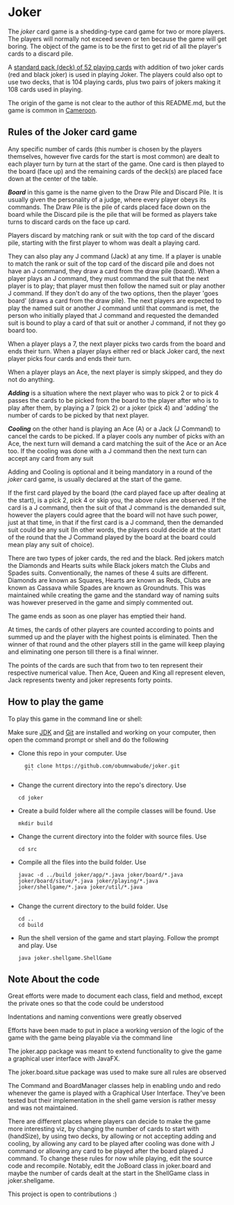 # Joker

The *joker* card game is a shedding-type card game for two or more players. The players will normally not exceed seven or ten because the game will get boring. The object of the game is to be the first to get rid of all the player's cards to a discard pile. 

A [standard pack (deck) of 52 playing cards](https://wikipedia.org/wiki/Standard_52-card_deck) with addition of two joker cards (red and black joker) is used in playing Joker. The players could also opt to use two decks, that is 104 playing cards, plus two pairs of jokers making it 108 cards used in playing. 

The origin of the game is not clear to the author of this README.md, but the game is common in [Cameroon](https://wikipedia.org/wiki/Cameroon).

## Rules of the Joker card game

Any specific number of cards (this number is chosen by the players themselves, however five cards for the start is most common) are dealt to each player turn by turn at the start of the game. One card is then played to the board (face up) and the remaining cards of the deck(s) are placed face down at the center of the table.

***Board*** in this game is the name given to the Draw Pile and Discard Pile. It is usually given the personality of a judge, where every player obeys its commands. The Draw Pile is the pile of cards placed face down on the board while the Discard pile is the pile that will be formed as players take turns to discard cards on the face up card. 

Players discard by matching rank or suit with the top card of the discard pile, starting with the first player to whom was dealt a playing card. 

They can also play any J command (Jack) at any time. If a player is unable to match the rank or suit of the top card of the discard pile and does not have an J command, they draw a card from the draw pile (board). When a player plays an J command, they must command the suit that the next player is to play; that player must then follow the named suit or play another J command. If they don't do any of the two options, then the player 'goes board' (draws a card from the draw pile). The next players are expected to play the named suit or another J command until that command is met, the person who initially played that J command and requested the demanded suit is bound to play a card of that suit or another J command, if not they go board too. 

When a player plays a 7, the next player picks two cards from the board and ends their turn. When a player plays either red or black Joker card, the next player picks four cards and ends their turn. 

When a player plays an Ace, the next player is simply skipped, and they do not do anything. 

***Adding*** is a situation where the next player who was to pick 2 or to pick 4 passes the cards to be picked from the board to the player after who is to play after them, by playing a 7 (pick 2) or a joker (pick 4) and 'adding' the number of cards to be picked by that next player. 

***Cooling*** on the other hand is playing an Ace (A) or a Jack (J Command) to cancel the cards to be picked. If a player cools any number of picks with an Ace, the next turn will demand a card matching the suit of the Ace or an Ace too. If the cooling was done with a J command then the next turn can accept any card from any suit

Adding and Cooling is optional and it being mandatory in a round of the *joker* card game, is usually declared at the start of the game.

If the first card played by the board (the card played face up after dealing at the start), is a pick 2, pick 4 or skip you, the above rules are observed. If the card is a J command, then the suit of that J command is the demanded suit, however the players could agree that the board will not have such power, just at that time, in that if the first card is a J command, then the demanded suit could be any suit (In other words, the players could decide at the start of the round that the J Command played by the board at the board could mean play any suit of choice).

There are two types of joker cards, the red and the black. Red jokers match the Diamonds and Hearts suits while Black jokers match the Clubs and Spades suits. Conventionally, the names of these 4 suits are different. Diamonds are known as Squares, Hearts are known as Reds, Clubs are known as Cassava while Spades are known as Groundnuts. This was maintained while creating the game and the standard way of naming suits was however preserved in the game and simply commented out.

The game ends as soon as one player has emptied their hand. 

At times, the cards of other players are counted according to points and summed up and the player with the highest points is eliminated. Then the winner of that round and the other players still in the game will keep playing and eliminating one person till there is a final winner. 

The points of the cards are such that from two to ten represent their respective numerical value. Then Ace, Queen and King all represent eleven, Jack represents twenty and joker represents forty points. 

## How to play the game
To play this game in the command line or shell: 

Make sure [JDK](https://https://docs.oracle.com/cd/E19182-01/820-7851/inst_cli_jdk_javahome_t/) and [Git](https://git-scm.com/downloads) are installed and working on your computer, then open the command prompt or shell and do the following 

* Clone this repo in your computer. Use
	```shell
      git clone https://github.com/obumnwabude/joker.git
      ``` 

* Change the current directory into the repo's directory. Use 
	```shell 
    cd joker
    ```

* Create a build folder where all the compile classes will be found. Use 
	```shell
    mkdir build
    ```

* Change the current directory into the folder with source files. Use
	```shell
    cd src
    ```

* Compile all the files into the build folder. Use
	```shell 
    javac -d ../build joker/app/*.java joker/board/*.java joker/board/situe/*.java joker/playing/*.java joker/shellgame/*.java joker/util/*.java
    

* Change the current directory to the build folder. Use 
	```shell
    cd ..
    cd build
    ```

* Run the shell version of the game and start playing. Follow the prompt and play. Use 
	```shell
    java joker.shellgame.ShellGame
    ```


## Note About the code 
Great efforts were made to document each class, field and method, except the private ones so that the code could be understood 

Indentations and naming conventions were greatly observed 

Efforts have been made to put in place a working version of the logic of the game with the game being playable via the command line 

The joker.app package was meant to extend functionality to give the game a graphical user interface with JavaFX. 

The joker.board.situe package was used to make sure all rules are observed

The Command and BoardManager classes help in enabling undo and redo whenever the game is played with a Graphical User Interface. They've been tested but their implementation in the shell game version is rather messy and was not maintained. 

There are different places where players can decide to make the game more interesting viz, by changing the number of cards to start with (handSize), by using two decks, by allowing or not accepting adding and cooling, by allowing any card to be played after cooling was done with J command or allowing any card to be played after the board played J command. To change these rules for now while playing, edit the source code and recompile. Notably, edit the JoBoard class in joker.board and maybe the number of cards dealt at the start in the ShellGame class in joker.shellgame. 

This project is open to contributions :)
